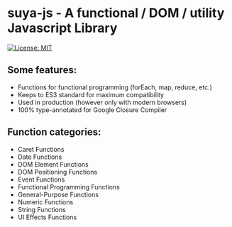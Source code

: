 # suya-js - A functional / DOM / utility Javascript Library
[![License: MIT](https://img.shields.io/badge/License-MIT-blue.svg)](https://opensource.org/licenses/MIT)

## Some features:
- Functions for functional programming (forEach, map, reduce, etc.)
- Keeps to ES3 standard for maximum compatibility
- Used in production (however only with modern browsers)
- 100% type-annotated for Google Closure Compiler

## Function categories:
- Caret Functions
- Date Functions
- DOM Element Functions
- DOM Positioning Functions
- Event Functions
- Functional Programming Functions
- General-Purpose Functions
- Numeric Functions
- String Functions
- UI Effects Functions
